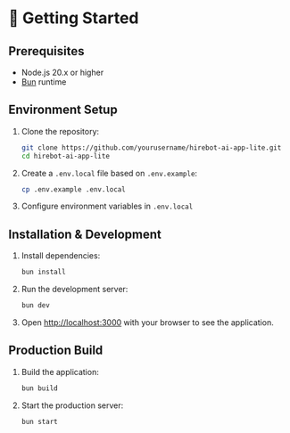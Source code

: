 # 🚀 Getting Started

## Prerequisites

- Node.js 20.x or higher
- [Bun](https://bun.sh/) runtime

## Environment Setup

1. Clone the repository:

   ```bash
   git clone https://github.com/yourusername/hirebot-ai-app-lite.git
   cd hirebot-ai-app-lite
   ```

2. Create a `.env.local` file based on `.env.example`:

   ```bash
   cp .env.example .env.local
   ```

3. Configure environment variables in `.env.local`

## Installation & Development

1. Install dependencies:

   ```bash
   bun install
   ```

2. Run the development server:

   ```bash
   bun dev
   ```

3. Open [http://localhost:3000](http://localhost:3000) with your browser to see the application.

## Production Build

1. Build the application:

   ```bash
   bun build
   ```

2. Start the production server:
   ```bash
   bun start
   ```
